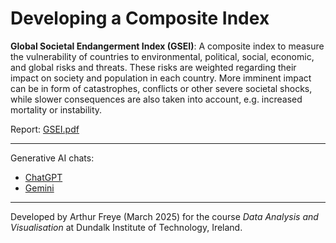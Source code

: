 # Developing a Composite Index

**Global Societal Endangerment Index (GSEI)**: A composite index to measure the vulnerability of countries to environmental, political, social, economic, and global risks and threats. These risks are weighted regarding their impact on society and population in each country. More imminent impact can be in form of catastrophes, conflicts or other severe societal shocks, while slower consequences are also taken into account, e.g. increased mortality or instability.

Report: [GSEI.pdf](./GSEI.pdf)

---

Generative AI chats:

- [ChatGPT](https://chatgpt.com/share/67d22aaa-9880-8005-a37e-40a6d3811138)
- [Gemini](https://g.co/gemini/share/9c12a83dba8f)

---

Developed by Arthur Freye (March 2025) for the course *Data Analysis and Visualisation* at Dundalk Institute of Technology, Ireland. 